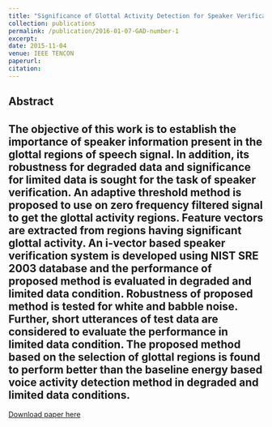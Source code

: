 ```yaml
---
title: "Significance of Glottal Activity Detection for Speaker Verification in Degraded and Limited Data Condition"
collection: publications
permalink: /publication/2016-01-07-GAD-number-1
excerpt: 
date: 2015-11-04
venue: IEEE TENCON 
paperurl:
citation:
---
```

Abstract
---
The objective of this work is to establish the
importance of speaker information present in the glottal regions
of speech signal. In addition, its robustness for degraded data
and significance for limited data is sought for the task of speaker
verification. An adaptive threshold method is proposed to use on
zero frequency filtered signal to get the glottal activity regions.
Feature vectors are extracted from regions having significant
glottal activity. An i-vector based speaker verification system is
developed using NIST SRE 2003 database and the performance
of proposed method is evaluated in degraded and limited data
condition. Robustness of proposed method is tested for white
and babble noise. Further, short utterances of test data are
considered to evaluate the performance in limited data condition.
The proposed method based on the selection of glottal regions
is found to perform better than the baseline energy based voice
activity detection method in degraded and limited data conditions.
---
[Download paper here](http://ashutosh620.github.io/files/GAD.pdf)
